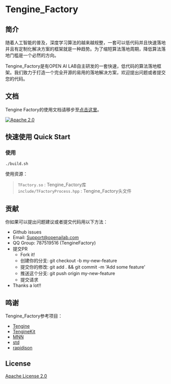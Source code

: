 # Tengine_Factory

## 简介
随着人工智能的普及，深度学习算法的越来越规整，一套可以低代码并且快速落地并且有定制化解决方案的框架就是一种趋势。为了缩短算法落地周期，降低算法落地门槛是一个必然的方向。

Tengine_Factory是有OPEN AI LAB自主研发的一套快速，低代码的算法落地框架。我们致力于打造一个完全开源的易用的落地解决方案，欢迎提出问题或者提交您的代码。


## 文档
Tengine Factory的使用文档请移步至[点击这里](https://oaid.github.io/TengineFactory/)。

[![Apache 2.0](https://img.shields.io/crates/l/r)](LICENSE)  

## 快速使用 Quick Start
### 使用
```bash
./build.sh
```
使用资源：
> ```TFactory.so```  : Tengine_Factory库   
```include/TFactoryProcess.hpp``` : Tengine_Factory头文件

## 贡献
你如果可以提出问题建议或者提交代码用以下方法：
- Github issues
- Email: [Support@openailab.com](Support@openailab.com)
- QQ Group: 787519516 (TengineFactory)
- 提交PR
    - Fork it!
    - 创建你的分支: git checkout -b my-new-feature
    - 提交你的修改: git add . && git commit -m 'Add some feature'
    - 推送这个分支: git push origin my-new-feature
    - 提交请求
- Thanks a lot!!

## 鸣谢
Tengine_Factory参考项目：
- [Tengine](https://github.com/OAID/Tengine)
- [TengineKit](https://github.com/OAID/TengineKit)
- [MNN](https://github.com/alibaba/MNN)
- [std](https://github.com/nothings/stb)
- [rapidjson](https://github.com/Tencent/rapidjson)

## License
[Apache License 2.0](LICENSE)